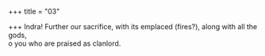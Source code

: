 +++
title = "03"

+++
Indra! Further our sacrifice, with its emplaced (fires?), along with all  the gods,  
o you who are praised as clanlord.  
